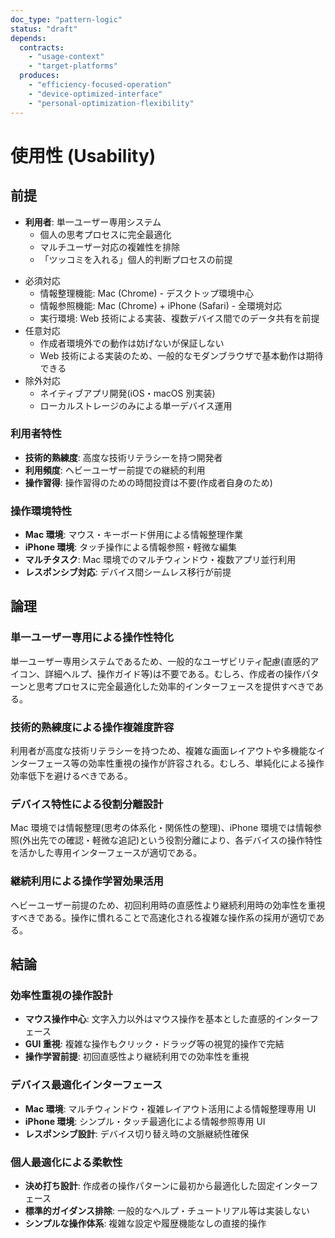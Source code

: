 ```yaml
---
doc_type: "pattern-logic"
status: "draft"
depends:
  contracts:
    - "usage-context"
    - "target-platforms"
  produces:
    - "efficiency-focused-operation"
    - "device-optimized-interface"
    - "personal-optimization-flexibility"
---
```


# 使用性 (Usability)

## 前提

<!-- PREMISE_BEGIN: usage-context -->

- **利用者**: 単一ユーザー専用システム
  - 個人の思考プロセスに完全最適化
  - マルチユーザー対応の複雑性を排除
  - 「ツッコミを入れる」個人的判断プロセスの前提

<!-- PREMISE_END: usage-context -->

<!-- PREMISE_BEGIN: target-platforms -->

- 必須対応
  - 情報整理機能: Mac (Chrome) - デスクトップ環境中心
  - 情報参照機能: Mac (Chrome) + iPhone (Safari) - 全環境対応
  - 実行環境: Web 技術による実装、複数デバイス間でのデータ共有を前提
- 任意対応
  - 作成者環境外での動作は妨げないが保証しない
  - Web 技術による実装のため、一般的なモダンブラウザで基本動作は期待できる
- 除外対応
  - ネイティブアプリ開発(iOS・macOS 別実装)
  - ローカルストレージのみによる単一デバイス運用

<!-- PREMISE_END: target-platforms -->

### 利用者特性

- **技術的熟練度**: 高度な技術リテラシーを持つ開発者
- **利用頻度**: ヘビーユーザー前提での継続的利用
- **操作習得**: 操作習得のための時間投資は不要(作成者自身のため)

### 操作環境特性

- **Mac 環境**: マウス・キーボード併用による情報整理作業
- **iPhone 環境**: タッチ操作による情報参照・軽微な編集
- **マルチタスク**: Mac 環境でのマルチウィンドウ・複数アプリ並行利用
- **レスポンシブ対応**: デバイス間シームレス移行が前提

## 論理

### 単一ユーザー専用による操作性特化

単一ユーザー専用システムであるため、一般的なユーザビリティ配慮(直感的アイコン、詳細ヘルプ、操作ガイド等)は不要である。むしろ、作成者の操作パターンと思考プロセスに完全最適化した効率的インターフェースを提供すべきである。

### 技術的熟練度による操作複雑度許容

利用者が高度な技術リテラシーを持つため、複雑な画面レイアウトや多機能なインターフェース等の効率性重視の操作が許容される。むしろ、単純化による操作効率低下を避けるべきである。

### デバイス特性による役割分離設計

Mac 環境では情報整理(思考の体系化・関係性の整理)、iPhone 環境では情報参照(外出先での確認・軽微な追記)という役割分離により、各デバイスの操作特性を活かした専用インターフェースが適切である。

### 継続利用による操作学習効果活用

ヘビーユーザー前提のため、初回利用時の直感性より継続利用時の効率性を重視すべきである。操作に慣れることで高速化される複雑な操作系の採用が適切である。

## 結論

### 効率性重視の操作設計

<!-- GLOBAL_CONCLUSION_BEGIN: efficiency-focused-operation -->

- **マウス操作中心**: 文字入力以外はマウス操作を基本とした直感的インターフェース
- **GUI 重視**: 複雑な操作もクリック・ドラッグ等の視覚的操作で完結
- **操作学習前提**: 初回直感性より継続利用での効率性を重視

<!-- GLOBAL_CONCLUSION_END: efficiency-focused-operation -->

### デバイス最適化インターフェース

<!-- GLOBAL_CONCLUSION_BEGIN: device-optimized-interface -->

- **Mac 環境**: マルチウィンドウ・複雑レイアウト活用による情報整理専用 UI
- **iPhone 環境**: シンプル・タッチ最適化による情報参照専用 UI
- **レスポンシブ設計**: デバイス切り替え時の文脈継続性確保

<!-- GLOBAL_CONCLUSION_END: device-optimized-interface -->

### 個人最適化による柔軟性

<!-- GLOBAL_CONCLUSION_BEGIN: personal-optimization-flexibility -->

- **決め打ち設計**: 作成者の操作パターンに最初から最適化した固定インターフェース
- **標準的ガイダンス排除**: 一般的なヘルプ・チュートリアル等は実装しない
- **シンプルな操作体系**: 複雑な設定や履歴機能なしの直接的操作

<!-- GLOBAL_CONCLUSION_END: personal-optimization-flexibility -->
